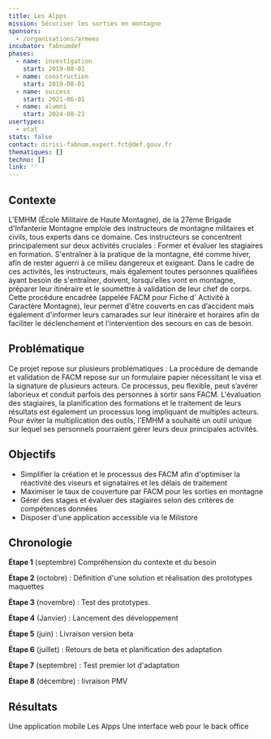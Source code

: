 ```yaml
---
title: Les Alpps
mission: Sécuriser les sorties en montagne
sponsors:
  - /organisations/armees
incubator: fabnumdef
phases:
  - name: investigation
    start: 2019-08-01
  - name: construction
    start: 2019-08-01
  - name: success
    start: 2021-06-01
  - name: alumni
    start: 2024-08-21
usertypes:
  - etat
stats: false
contact: dirisi-fabnum.expert.fct@def.gouv.fr
thematiques: []
techno: []
link: ''
---
```

## Contexte
L’EMHM (École Militaire de Haute Montagne), de la 27ème Brigade d'Infanterie Montagne emploie des instructeurs de montagne militaires et civils, tous experts dans ce domaine.
Ces instructeurs se concentrent principalement sur deux activités cruciales :
Former et évaluer les stagiaires en formation.
S'entraîner à la pratique de la montagne, été comme hiver, afin de rester aguerri à ce milieu dangereux et exigeant.
Dans le cadre de ces activités, les instructeurs, mais également toutes personnes qualifiées ayant besoin de s'entraîner, doivent, lorsqu'elles vont en montagne, préparer leur itinéraire et le soumettre à validation de leur chef de corps. Cette procédure encadrée (appelée FACM pour Fiche d' Activité à Caractère Montagne), leur permet d'être couverts en cas d’accident mais également d'informer leurs camarades sur leur itinéraire et horaires afin de faciliter le déclenchement et l'intervention des secours en cas de besoin.

## Problématique
Ce projet repose sur plusieurs problématiques :
La procédure de demande et validation de FACM repose sur un formulaire papier nécessitant le visa et la signature de plusieurs acteurs. Ce processus, peu flexible, peut s’avérer laborieux et conduit parfois des personnes à sortir sans FACM.
L'évaluation des stagiaires, la planification des formations et le traitement de leurs résultats est également un processus long impliquant de multiples acteurs.
Pour éviter la multiplication des outils, l'EMHM a souhaité un outil unique sur lequel ses personnels pourraient gérer leurs deux principales activités.

## Objectifs   
* Simplifier la création et le processus des FACM afin d'optimiser la réactivité des viseurs et signataires et les délais de traitement
* Maximiser le taux de couverture par FACM pour les sorties en montagne
* Gérer des stages et évaluer des stagiaires selon des critères de compétences données
* Disposer d'une application accessible via le Milistore


## Chronologie

__Étape 1__ (septembre) Compréhension du contexte et du besoin

__Étape 2__ (octobre) : Définition d'une solution et réalisation des prototypes maquettes

__Étape 3__ (novembre) : Test des prototypes.

__Étape 4__ (Janvier) : Lancement des développement

__Étape 5__ (juin) : Livraison version beta


__Étape 6__ (juillet) : Retours de beta et planification des adaptation

__Étape 7__ (septembre) : Test premier lot d'adaptation

__Étape 8__ (décembre) : livraison PMV

## Résultats
Une application mobile Les Alpps
Une interface web pour le back office
